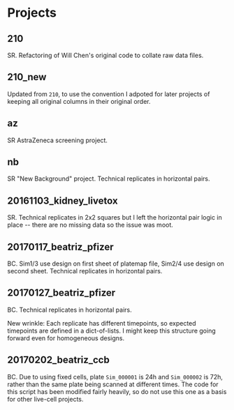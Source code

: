 Projects
========

210
---

SR. Refactoring of Will Chen's original code to collate raw data files.

210_new
-------

Updated from `210`, to use the convention I adpoted for later projects of
keeping all original columns in their original order.

az
--

SR AstraZeneca screening project.

nb
--

SR "New Background" project. Technical replicates in horizontal pairs.

20161103_kidney_livetox
-----------------------

SR. Technical replicates in 2x2 squares but I left the horizontal pair logic in
place -- there are no missing data so the issue was moot.

20170117_beatriz_pfizer
-----------------------

BC. Sim1/3 use design on first sheet of platemap file, Sim2/4 use design on
second sheet. Technical replicates in horizontal pairs.

20170127_beatriz_pfizer
-----------------------

BC. Technical replicates in horizontal pairs.

New wrinkle: Each replicate has different timepoints, so expected timepoints are
defined in a dict-of-lists. I might keep this structure going forward even for
homogeneous designs.

20170202_beatriz_ccb
--------------------

BC. Due to using fixed cells, plate `Sim_000001` is 24h and `Sim_000002` is 72h,
rather than the same plate being scanned at different times. The code for this
script has been modified fairly heavily, so do not use this one as a basis for
other live-cell projects.
